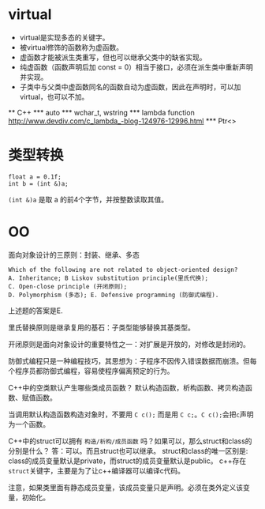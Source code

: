 

# virtual #

- virtual是实现多态的关键字。
- 被virtual修饰的函数称为虚函数。
- 虚函数才能被派生类重写，但也可以继承父类中的缺省实现。
- 纯虚函数（函数声明后加 const = 0）相当于接口，必须在派生类中重新声明并实现。
- 子类中与父类中虚函数同名的函数自动为虚函数，因此在声明时，可以加
  virtual，也可以不加。

** C++
*** auto
*** wchar_t, wstring
*** lambda function
http://www.devdiv.com/c_lambda_-blog-124976-12996.html
*** Ptr<>

# 类型转换 #

    float a = 0.1f;
    int b = (int &)a;

`(int &)a` 是取 a 的前4个字节，并按整数读取其值。

# OO #
面向对象设计的三原则：封装、继承、多态

    Which of the following are not related to object-oriented design?
    A. Inheritance; B Liskov substitution principle(里氏代换);
    C. Open-close principle (开闭原则);
    D. Polymorphism (多态); E. Defensive programming (防御式编程).

上述题的答案是E.

里氏替换原则是继承复用的基石：子类型能够替换其基类型。

开闭原则是面向对象设计的重要特性之一：对扩展是开放的，对修改是封闭的。

防御式编程只是一种编程技巧，其思想为：子程序不因传入错误数据而崩溃。但每个程序员都防御式编程，容易使程序偏离预定的行为。


C++中的空类默认产生哪些类成员函数？
默认构造函数，析构函数、拷贝构造函数、赋值函数。

当调用默认构造函数构造对象时，不要用 `C c();` 而是用 `C c;`。`C c();`会把`c`声明为一个函数。

C++中的struct可以拥有 `构造/析构/成员函数` 吗？如果可以，那么struct和class的分别是什么？
答：可以。而且struct也可以继承。
struct和class的唯一区别是: class的成员变量默认是private，而struct的成员变量默认是public。
c++存在`struct`关键字，主要是为了让c++编译器可以编译c代码。

注意，如果类里面有静态成员变量，该成员变量只是声明。必须在类外定义该变量，初始化。
